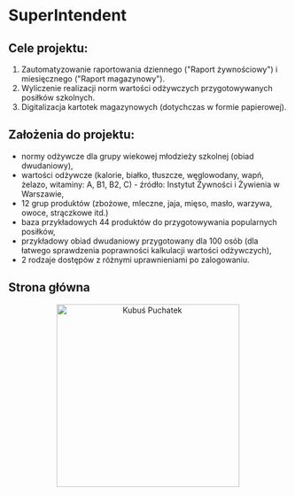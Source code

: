 # SuperIntendent

## Cele projektu:
1. Zautomatyzowanie raportowania dziennego ("Raport żywnościowy") i miesięcznego ("Raport magazynowy").
2. Wyliczenie realizacji norm wartości odżywczych przygotowywanych posiłków szkolnych. 
3. Digitalizacja kartotek magazynowych (dotychczas w formie papierowej). 

## Założenia do projektu:
- normy odżywcze dla grupy wiekowej młodzieży szkolnej (obiad dwudaniowy),
- wartości odżywcze (kalorie, białko, tłuszcze, węglowodany, wapń, żelazo, witaminy: A, B1, B2, C) - źródło: Instytut Żywności i Żywienia w Warszawie,
- 12 grup produktów (zbożowe, mleczne, jaja, mięso, masło, warzywa, owoce, strączkowe itd.)
- baza przykładowych 44 produktów do przygotowywania popularnych posiłków,
- przykładowy obiad dwudaniowy przygotowany dla 100 osób (dla łatwego sprawdzenia poprawności kalkulacji wartości odżywczych),
- 2 rodzaje dostępów z różnymi uprawnieniami po zalogowaniu.

## Strona główna
<p align="center"><img src="static/Kubus_puchatek.jpg" alt="Kubuś Puchatek" width="330" height="330"></p>